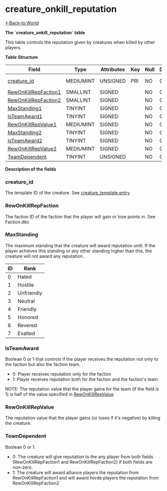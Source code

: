 # creature\_onkill\_reputation

[<-Back-to:World](database-world)

**The \`creature\_onkill\_reputation\` table**

This table controls the reputation given by creatures when killed by other players.

**Table Structure**

| Field                     | Type      | Attributes | Key | Null | Default | Extra | Comment             |
| ------------------------- | --------- | ---------- | --- | ---- | ------- | ----- | ------------------- |
| [creature_id][1]          | MEDIUMINT | UNSIGNED   | PRI | NO   | 0       |       | Creature Identifier |
| [RewOnKillRepFaction1][2] | SMALLINT  | SIGNED     |     | NO   | 0       |       |                     |
| [RewOnKillRepFaction2][3] | SMALLINT  | SIGNED     |     | NO   | 0       |       |                     |
| [MaxStanding1][4]         | TINYINT   | SIGNED     |     | NO   | 0       |       |                     |
| [IsTeamAward1][5]         | TINYINT   | SIGNED     |     | NO   | 0       |       |                     |
| [RewOnKillRepValue1][6]   | MEDIUMINT | SIGNED     |     | NO   | 0       |       |                     |
| [MaxStanding2][7]         | TINYINT   | SIGNED     |     | NO   | 0       |       |                     |
| [IsTeamAward2][8]         | TINYINT   | SIGNED     |     | NO   | 0       |       |                     |
| [RewOnKillRepValue2][9]   | MEDIUMINT | SIGNED     |     | NO   | 0       |       |                     |
| [TeamDependent][10]       | TINYINT   | UNSIGNED   |     | NO   | 0       |       |                     |

[1]: #creature_id
[2]: #rewonkillrepfaction1
[3]: #rewonkillrepfaction2
[4]: #maxstanding1
[5]: #isteamaward1
[6]: #rewonkillrepvalue1
[7]: #maxstanding2
[8]: #isteamaward2
[9]: #rewonkillrepvalue2
[10]: #teamdependent

**Description of the fields**

### creature\_id

The template ID of the creature. See [creature\_template.entry](creature_template#creature_template-entry)

### RewOnKillRepFaction

The faction ID of the faction that the player will gain or lose points in. See Faction.dbc

### MaxStanding

The maximum standing that the creature will award reputation until. If the player achieves this standing or any other standing higher than this, the creature will not award any reputation.

| ID  | Rank       |
| --- | ---------- |
| 0   | Hated      |
| 1   | Hostile    |
| 2   | Unfriendly |
| 3   | Neutral    |
| 4   | Friendly   |
| 5   | Honored    |
| 6   | Revered    |
| 7   | Exalted    |

### IsTeamAward

Boolean 0 or 1 that controls if the player receives the reputation not only to the faction but also the faction team.

-   0: Player receives reputation only for the faction
-   1: Player receives reputation both for the faction and the faction's team

NOTE: The reputation value that the player gains for the team (if the field is 1) is half of the value specified in [RewOnKillRepValue](#creature_onkill_reputation-RewOnKillRepValue)

### RewOnKillRepValue

The reputation value that the player gains (or loses if it's negative) by killing the creature.

### TeamDependent

Boolean 0 or 1.

-   0: The creature will give reputation to the any player from both fields (RewOnKillRepFaction1 and RewOnKillRepFaction2) if both fields are non-zero.
-   1: The creature will award alliance players the reputation from RewOnKillRepFaction1 and will award horde players the reputation from RewOnKillRepFaction2
